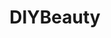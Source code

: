---
title: DIYBeauty
crosslinks:
- SkincareAddiction
- AsianBeauty
- MakeupAddiction
- rje1x2
- AskCulinary
- Serendipity
- chemhelp
- NoPoo
---